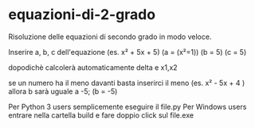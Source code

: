 # equazioni-di-2-grado
Risoluzione delle equazioni di secondo grado in modo veloce.

Inserire a, b, c dell'equazione (es. x² + 5x + 5)
(a = (x²=1))
(b = 5)
(c = 5)

dopodichè calcolerà automaticamente delta e x1,x2

se un numero ha il meno davanti basta inserirci il meno
(es. x² - 5x + 4 )
allora b sarà uguale a -5;
(b = -5)

Per Python 3 users semplicemente eseguire il file.py
Per Windows users entrare nella cartella build e fare doppio click sul file.exe
